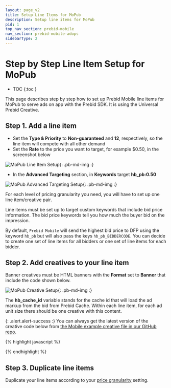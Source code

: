 ```yaml
---
layout: page_v2
title: Setup Line Items for MoPub
description: Setup line items for MoPub
pid: 1
top_nav_section: prebid-mobile
nav_section: prebid-mobile-adops
sidebarType: 2
---
```





# Step by Step Line Item Setup for MoPub

* TOC
{:toc }

This page describes step by step how to set up Prebid Mobile line items for MoPub to serve ads on app with the Prebid SDK. It is using the Universal Prebid Creative.

## Step 1. Add a line item

- Set the **Type & Priority** to **Non-guaranteed** and **12**, respectively, so the line item will compete with all other demand
- Set the **Rate** to the price you want to target, for example $0.50, in the screenshot below

![MoPub Line Item Setup]({{site.github.url}}/assets/images/prebid-mobile/adops-line-item-setup-mopub/mopub1.png "Example MoPub Line Item"){: .pb-md-img :}

- In the **Advanced Targeting** section, in **Keywords** target **hb_pb:0.50**

![MoPub Advanced Targeting Setup]({{site.github.url}}/assets/images/prebid-mobile/adops-line-item-setup-mopub/mopub2.png "Example MoPub Advanced Targeting"){: .pb-md-img :}

For each level of pricing granularity you need, you will have to set up one line item/creative pair.

Line items must be set up to target custom keywords that include bid price information. The bid price keywords tell you how much the buyer bid on the impression.

By default, `Prebid Mobile` will send the highest bid price to DFP using the keyword `hb_pb` but will also pass the keys `hb_pb_BIDDERCODE`. You can decide to create one set of line items for all bidders or one set of line items for each bidder.

## Step 2. Add creatives to your line item

Banner creatives must be HTML banners with the **Format** set to **Banner** that include the code shown below.

![MoPub Creative Setup]({{site.github.url}}/assets/images/prebid-mobile/adops-line-item-setup-mopub/mopub3.png "Example MoPub Creative"){: .pb-md-img :}

The **hb_cache_id** variable stands for the cache id that will load the ad markup from the bid from Prebid Cache. Within each line item, for each ad unit size there should be one creative with this content.


{: .alert.alert-success :}
You can always get the latest version of the creative code below from [the Mobile example creative file in our GitHub repo](https://github.com/prebid/prebid-universal-creative/blob/master/template/amp/dfp-creative.html).

{% highlight javascript %}

<script src = "https://cdn.jsdelivr.net/npm/prebid-universal-creative@latest/dist/creative.js"></script>
<script>
  var ucTagData = {};
  ucTagData.adServerDomain = "";
  ucTagData.pubUrl = "%%KEYWORD:url%%";
  ucTagData.targetingKeywords = "%%KEYWORDS%%";
  ucTagData.hbPb = "%%KEYWORD:hb_pb%%";
   try {
    ucTag.renderAd(document, ucTagData);
  } catch (e) {
    console.log(e);
  }
</script>

{% endhighlight %}

## Step 3. Duplicate line items

Duplicate your line items according to your [price granularity]({{site.github.url}}/prebid-mobile/adops-price-granularity.html) setting.


